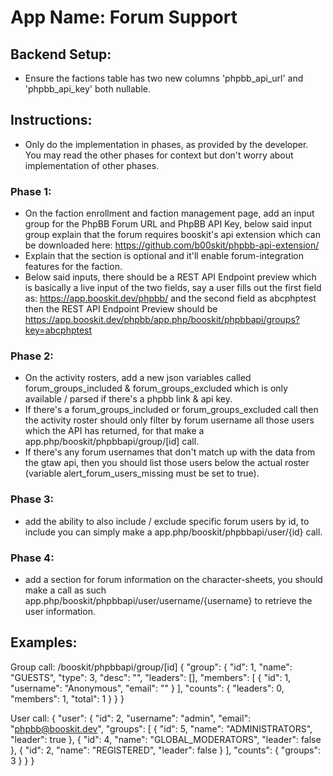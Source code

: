 # **App Name**: Forum Support

## Backend Setup:
- Ensure the factions table has two new columns 'phpbb_api_url' and 'phpbb_api_key' both nullable.

## Instructions:
- Only do the implementation in phases, as provided by the developer. You may read the other phases for context but don't worry about implementation of other phases.

### Phase 1:
- On the faction enrollment and faction management page, add an input group for the PhpBB Forum URL and PhpBB API Key, below said input group explain that the forum requires booskit's api extension which can be downloaded here: https://github.com/b00skit/phpbb-api-extension/
- Explain that the section is optional and it'll enable forum-integration features for the faction.
- Below said inputs, there should be a REST API Endpoint preview which is basically a live input of the two fields, say a user fills out the first field as: https://app.booskit.dev/phpbb/ and the second field as abcphptest then the REST API Endpoint Preview should be
https://app.booskit.dev/phpbb/app.php/booskit/phpbbapi/groups?key=abcphptest

### Phase 2:
- On the activity rosters, add a new json variables called forum_groups_included & forum_groups_excluded which is only available / parsed if there's a phpbb link & api key.
- If there's a forum_groups_included or forum_groups_excluded call then the activity roster should only filter by forum username all those users which the API has returned, for that make a app.php/booskit/phpbbapi/group/[id] call.
- If there's any forum usernames that don't match up with the data from the gtaw api, then you should list those users below the actual roster (variable alert_forum_users_missing must be set to true).

### Phase 3:
- add the ability to also include / exclude specific forum users by id, to include you can simply make a app.php/booskit/phpbbapi/user/{id} call.

### Phase 4:
- add a section for forum information on the character-sheets, you should make a call as such app.php/booskit/phpbbapi/user/username/{username} to retrieve the user information.

## Examples:
Group call:
/booskit/phpbbapi/group/[id]
{
  "group": {
    "id": 1,
    "name": "GUESTS",
    "type": 3,
    "desc": "",
    "leaders": [],
    "members": [
      {
        "id": 1,
        "username": "Anonymous",
        "email": ""
      }
    ],
    "counts": {
      "leaders": 0,
      "members": 1,
      "total": 1
    }
  }
}

User call:
{
  "user": {
    "id": 2,
    "username": "admin",
    "email": "phpbb@booskit.dev",
    "groups": [
      {
        "id": 5,
        "name": "ADMINISTRATORS",
        "leader": true
      },
      {
        "id": 4,
        "name": "GLOBAL_MODERATORS",
        "leader": false
      },
      {
        "id": 2,
        "name": "REGISTERED",
        "leader": false
      }
    ],
    "counts": {
      "groups": 3
    }
  }
}